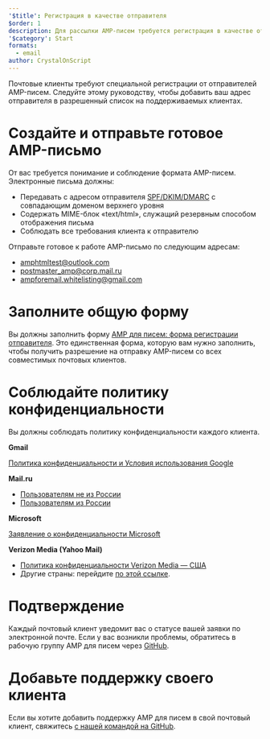 ```yaml
---
'$title': Регистрация в качестве отправителя
$order: 1
description: Для рассылки AMP-писем требуется регистрация в качестве отправителя
'$category': Start
formats:
  - email
author: CrystalOnScript
---
```


Почтовые клиенты требуют специальной регистрации от отправителей AMP-писем. Следуйте этому руководству, чтобы добавить ваш адрес отправителя в разрешенный список на поддерживаемых клиентах.

# Создайте и отправьте готовое AMP-письмо

От вас требуется понимание и соблюдение формата AMP-писем. Электронные письма должны:

- Передавать с адресом отправителя [SPF/DKIM/DMARC](https://support.google.com/a/answer/33786?hl=en) с совпадающим доменом верхнего уровня
- Содержать MIME-блок «text/html», служащий резервным способом отображения письма
- Соблюдать все требования клиента к отправителю

Отправьте готовое к работе AMP-письмо по следующим адресам:

- amphtmltest@outlook.com
- postmaster_amp@corp.mail.ru
- ampforemail.whitelisting@gmail.com

# Заполните общую форму

Вы должны заполнить форму [AMP для писем: форма регистрации отправителя](https://docs.google.com/forms/d/e/1FAIpQLSdso95e7UDLk_R-bnpzsAmuUMDQEMUgTErcfGGItBDkghHU2A/viewform?gxids=7628). Это единственная форма, которую вам нужно заполнить, чтобы получить разрешение на отправку AMP-писем со всех совместимых почтовых клиентов.

# Соблюдайте политику конфиденциальности

Вы должны соблюдать политику конфиденциальности каждого клиента.

**Gmail**

[Политика конфиденциальности и Условия использования Google](https://policies.google.com/privacy)

**Mail.ru**

- [Пользователям не из России](https://help.mail.ru/engmail-help/privacy)
- [Пользователям из России](https://agent.mail.ru/legal/privacypolicy/en)

**Microsoft**

[Заявление о конфиденциальности Microsoft](https://privacy.microsoft.com/en-us/privacystatement)

**Verizon Media (Yahoo Mail)**

- [Политика конфиденциальности Verizon Media — США](https://www.verizonmedia.com/policies/us/en/verizonmedia/privacy/index.html)
- Другие страны: перейдите [по этой ссылке](https://www.verizonmedia.com/policies/).

# Подтверждение

Каждый почтовый клиент уведомит вас о статусе вашей заявки по электронной почте. Если у вас возникли проблемы, обратитесь в рабочую группу AMP для писем через [GitHub](https://github.com/ampproject/wg-amp4email).

# Добавьте поддержку своего клиента

Если вы хотите добавить поддержку AMP для писем в свой почтовый клиент, свяжитесь [с нашей командой на GitHub](https://github.com/ampproject/wg-amp4email/).
